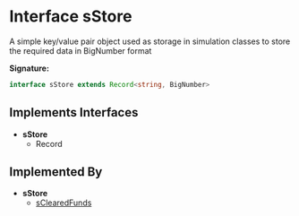 
# Interface sStore

A simple key/value pair object used as storage in simulation classes to store the required data in BigNumber format

<b>Signature:</b>

```typescript
interface sStore extends Record<string, BigNumber> 
```

## Implements Interfaces

- <b>sStore</b>
    - Record

## Implemented By

- <b>sStore</b>
    - [sClearedFunds](./sclearedfunds.md)

